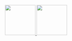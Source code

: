 <div align="center">

<!--
https://github.community/t/support-theme-context-for-images-in-light-vs-dark-mode/147981/84
-->
<a href="https://github-readme-stats-git-masterrstaa-rickstaa.vercel.app/api?username=paweu9000&&show_icons=true&theme=dark&hide=issues,contribs">
  <img height=100 src="https://github-readme-stats-git-masterrstaa-rickstaa.vercel.app/api?username=paweu9000&&show_icons=true&theme=dark&hide=issues,contribs" />
</a>

<a href="https://github-readme-stats-git-masterrstaa-rickstaa.vercel.app/api/top-langs/?username=paweu9000&&show_icons=true&theme=dark&hide=issues,contribs">
  <img height=100 src="https://github-readme-stats-git-masterrstaa-rickstaa.vercel.app/api/top-langs/?username=paweu9000&&show_icons=true&theme=dark&hide=issues,contribs" />
</a>

</div>

<!--
**paweu9000/paweu9000** is a ✨ _special_ ✨ repository because its `README.md` (this file) appears on your GitHub profile.

Here are some ideas to get you started:

- 🔭 I’m currently working on ...
- 🌱 I’m currently learning ...
- 👯 I’m looking to collaborate on ...
- 🤔 I’m looking for help with ...
- 💬 Ask me about ...
- 📫 How to reach me: ...
- 😄 Pronouns: ...
- ⚡ Fun fact: ...
-->
